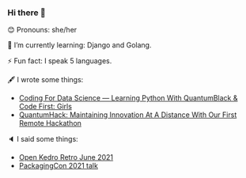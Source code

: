### Hi there 👋

<!--
**lorenabalan/lorenabalan** is a ✨ _special_ ✨ repository because its `README.md` (this file) appears on your GitHub profile.

Here are some ideas to get you started:

- 🔭 I’m currently working on ...
- 👯 I’m looking to collaborate on ...
- 🤔 I’m looking for help with ...
- 💬 Ask me about ...
- 📫 How to reach me: ...
-->

😊 Pronouns: she/her

🌱 I’m currently learning: Django and Golang.

⚡ Fun fact: I speak 5 languages.

🖋️ I wrote some things:
* [Coding For Data Science — Learning Python With QuantumBlack & Code First: Girls](https://medium.com/quantumblack/coding-for-data-science-learning-python-with-quantumblack-code-first-girls-1221d3028e75)
* [QuantumHack: Maintaining Innovation At A Distance With Our First Remote Hackathon](https://quantumblack.medium.com/quantumhack-maintaining-innovation-at-a-distance-with-our-first-remote-hackathon-6826f75b1291)

🔈 I said some things:
* [Open Kedro Retro June 2021](https://www.youtube.com/watch?v=fULOrO-QpsE&ab_channel=QuantumBlack)
* [PackagingCon 2021 talk](https://www.youtube.com/watch?v=eb88mEvOUeE&ab_channel=PackagingCon)
